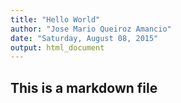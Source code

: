 ```yaml
---
title: "Hello World"
author: "Jose Mario Queiroz Amancio"
date: "Saturday, August 08, 2015"
output: html_document
---
```


## This is a markdown file